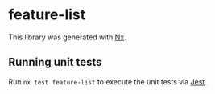 # feature-list

This library was generated with [Nx](https://nx.dev).

## Running unit tests

Run `nx test feature-list` to execute the unit tests via [Jest](https://jestjs.io).
